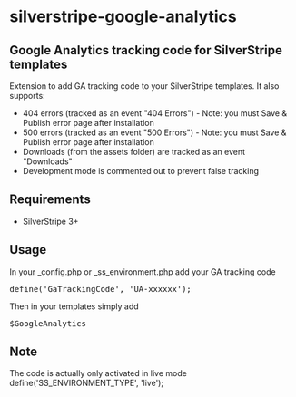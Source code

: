 # silverstripe-google-analytics

## Google Analytics tracking code for SilverStripe templates
Extension to add GA tracking code to your SilverStripe templates. It also supports:
* 404 errors (tracked as an event "404 Errors") - Note: you must Save & Publish error page after installation
* 500 errors (tracked as an event "500 Errors") - Note: you must Save & Publish error page after installation
* Downloads (from the assets folder) are tracked as an event "Downloads"
* Development mode is commented out to prevent false tracking

## Requirements
* SilverStripe 3+

## Usage
In your _config.php or _ss_environment.php add your GA tracking code
<pre>
define('GaTrackingCode', 'UA-xxxxxx');
</pre>
Then in your templates simply add
<pre>
$GoogleAnalytics
</pre>

## Note
The code is actually only activated in live mode define('SS_ENVIRONMENT_TYPE', 'live');